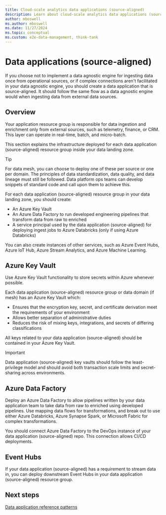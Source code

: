 ```yaml
---
title: Cloud-scale analytics data applications (source-aligned)
description: Learn about cloud-scale analytics data applications (source-aligned) in Azure.
author: mboswell
ms.author: mboswell
ms.date: 11/27/2024
ms.topic: conceptual
ms.custom: e2e-data-management, think-tank
---
```


# Data applications (source-aligned)

If you choose not to implement a data agnostic engine for ingesting data once from operational sources, or if complex connections aren't facilitated in your data agnostic engine, you should create a data application that is source-aligned. It should follow the same flow as a data agnostic engine would when ingesting data from external data sources.

## Overview

Your application resource group is responsible for data ingestion and enrichment only from external sources, such as telemetry, finance, or CRM. This layer can operate in real-time, batch, and micro-batch.

This section explains the infrastructure deployed for each data application (source-aligned) resource group inside your data landing zone.

> [!TIP]
> For data mesh, you can choose to deploy one of these per source or one per domain. The principles of data standardization, data quality, and data lineage must still be followed. Data platform ops teams can develop snippets of standard code and call upon them to achieve this.

For each data application (source-aligned) resource group in your data landing zone, you should create:

- An Azure Key Vault
- An Azure Data Factory to run developed engineering pipelines that transform data from raw to enriched
- A service principal used by the data application (source-aligned) for deploying ingest jobs to Azure Databricks (only if using Azure Databricks)

You can also create instances of other services, such as Azure Event Hubs, Azure IoT Hub, Azure Stream Analytics, and Azure Machine Learning.

## Azure Key Vault

Use Azure Key Vault functionality to store secrets within Azure whenever possible.

Each data application (source-aligned) resource group or data domain (if mesh) has an Azure Key Vault which:

- Ensures that the encryption key, secret, and certificate derivation meet the requirements of your environment
- Allows better separation of administrative duties
- Reduces the risk of mixing keys, integrations, and secrets of differing classifications

All keys related to your data application (source-aligned) should be contained in your Azure Key Vault.

> [!IMPORTANT]
> Data application (source-aligned) key vaults should follow the least-privilege model and should avoid both transaction scale limits and secret-sharing across environments.

## Azure Data Factory

Deploy an Azure Data Factory to allow pipelines written by your data application team to take data from raw to enriched using developed pipelines. Use mapping data flows for transformations, and break out to use either Azure Databricks, Azure Synapse Spark, or Microsoft Fabric for complex transformations.

You should connect Azure Data Factory to the DevOps instance of your data application (source-aligned) repo. This connection allows CI/CD deployments.

## Event Hubs

If your data application (source-aligned) has a requirement to stream data in, you can deploy downstream Event Hubs in your data application (source-aligned) resource group.

## Next steps

[Data application reference patterns](data-reference-patterns.md)
